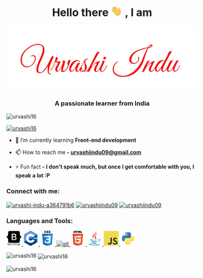 <h1 align="center"> Hello there  <img src="./assets/wave.gif" width="30px"> , I am </h1> 
<p align="center"><img  src="./assets/name.png"></p>
<h3 align="center">A passionate learner from India</h3>

<p align="left"> <img src="https://komarev.com/ghpvc/?username=urvashi16&label=Profile%20views&color=0e75b6&style=flat" alt="urvashi16" /> </p>

<p align="left"> <a href="https://github.com/ryo-ma/github-profile-trophy"><img src="https://github-profile-trophy.vercel.app/?username=urvashi16" alt="urvashi16" /></a> </p>

- 🌱 I’m currently learning **Front-end development**

- 📫 How to reach me **- urvashiindu09@gmail.com**

- ⚡ Fun fact **- I don't speak much, but once I get comfortable with you, I speak a lot  :P**

<h3 align="left">Connect with me:</h3>
<p align="left">
<a href="https://linkedin.com/in/urvashi-indu-a364791b6" target="blank"><img align="center" src="https://raw.githubusercontent.com/rahuldkjain/github-profile-readme-generator/master/src/images/icons/Social/linked-in-alt.svg" alt="urvashi-indu-a364791b6" height="30" width="40" /></a>
<a href="https://www.hackerrank.com/urvashiindu09" target="blank"><img align="center" src="https://raw.githubusercontent.com/rahuldkjain/github-profile-readme-generator/master/src/images/icons/Social/hackerrank.svg" alt="urvashiindu09" height="30" width="40" /></a>
<a href="https://twitter.com/UrvashiIndu" target="blank"><img align="center" src="https://raw.githubusercontent.com/rahuldkjain/github-profile-readme-generator/master/src/images/icons/Social/twitter.svg" alt="urvashiindu09" height="30" width="40" /></a>
</p>

<h3 align="left">Languages and Tools:</h3>
<p align="left"> <a href="https://getbootstrap.com" target="_blank"> <img src="https://raw.githubusercontent.com/devicons/devicon/master/icons/bootstrap/bootstrap-plain-wordmark.svg" alt="bootstrap" width="40" height="40"/> </a> <a href="https://www.w3schools.com/cpp/" target="_blank"> <img src="https://raw.githubusercontent.com/devicons/devicon/master/icons/cplusplus/cplusplus-original.svg" alt="cplusplus" width="40" height="40"/> </a> <a href="https://www.w3schools.com/css/" target="_blank"> <img src="https://raw.githubusercontent.com/devicons/devicon/master/icons/css3/css3-original-wordmark.svg" alt="css3" width="40" height="40"/> </a> <a href="https://git-scm.com/" target="_blank"> <img src="https://www.vectorlogo.zone/logos/git-scm/git-scm-icon.svg" alt="git" width="40" height="40"/> </a> <a href="https://www.w3.org/html/" target="_blank"> <img src="https://raw.githubusercontent.com/devicons/devicon/master/icons/html5/html5-original-wordmark.svg" alt="html5" width="40" height="40"/> </a> <a href="https://www.java.com" target="_blank"> <img src="https://raw.githubusercontent.com/devicons/devicon/master/icons/java/java-original.svg" alt="java" width="40" height="40"/> </a> <a href="https://developer.mozilla.org/en-US/docs/Web/JavaScript" target="_blank"> <img src="https://raw.githubusercontent.com/devicons/devicon/master/icons/javascript/javascript-original.svg" alt="javascript" width="40" height="40"/> </a> <a href="https://www.python.org" target="_blank"> <img src="https://raw.githubusercontent.com/devicons/devicon/master/icons/python/python-original.svg" alt="python" width="40" height="40"/> </a> </p>

<p><img align="left" src="https://github-readme-stats.vercel.app/api/top-langs?username=urvashi16&show_icons=true&locale=en&layout=compact" alt="urvashi16" /></p>

<p>&nbsp;<img align="center" src="https://github-readme-stats.vercel.app/api?username=urvashi16&show_icons=true&locale=en" alt="urvashi16" /></p>

<p><img align="center" src="https://github-readme-streak-stats.herokuapp.com/?user=urvashi16&" alt="urvashi16" /></p>
